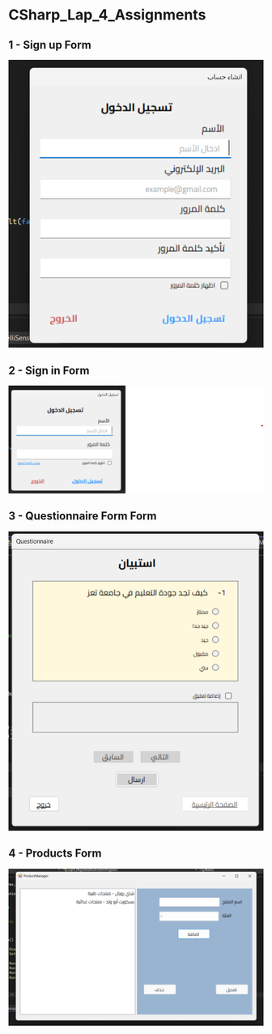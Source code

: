 # CSharp_Lap_4_Assignments

## 1 - Sign up Form
<img src="https://github.com/MohammedGalal-IT/CSharp_Lap_4_Assignments/blob/main/Screenshots/Sign in Form.png">

## 2 - Sign in Form
<img src="https://github.com/MohammedGalal-IT/CSharp_Lap_4_Assignments/blob/main/Screenshots/Sign up Form.png">

## 3 - Questionnaire Form Form
<img src="https://github.com/MohammedGalal-IT/CSharp_Lap_4_Assignments/blob/main/Screenshots/Questionnaire Form.png">

## 4 - Products Form
<img src="https://github.com/MohammedGalal-IT/CSharp_Lap_4_Assignments/blob/main/Screenshots/Products Form.png">
